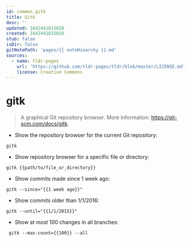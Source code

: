 ```yaml
---
id: common.gitk
title: Gitk
desc: ''
updated: 1642441815028
created: 1642441815028
stub: false
isDir: false
gitNotePath: 'pages/{{ noteHiearchy }}.md'
sources:
  - name: tldr-pages
    url: 'https://github.com/tldr-pages/tldr/blob/master/LICENSE.md'
    license: Creative Commons
---
```

# gitk

> A graphical Git repository browser.
> More information: <https://git-scm.com/docs/gitk>.

- Show the repository browser for the current Git repository:

`gitk`

- Show repository browser for a specific file or directory:

`gitk {{path/to/file_or_directory}}`

- Show commits made since 1 week ago:

`gitk --since="{{1 week ago}}"`

- Show commits older than 1/1/2016:

`gitk --until="{{1/1/2015}}"`

- Show at most 100 changes in all branches:

` gitk --max-count={{100}} --all`

